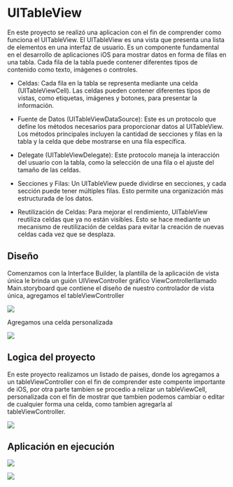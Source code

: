 # UITableView

En este proyecto se realizó una aplicacion con el fin de comprender como funciona el UITableView. El UITableView es una vista que presenta una lista de elementos en una interfaz de usuario. Es un componente fundamental en el desarrollo de aplicaciones iOS para mostrar datos en forma de filas en una tabla. Cada fila de la tabla puede contener diferentes tipos de contenido como texto, imágenes o controles.

* Celdas: Cada fila en la tabla se representa mediante una celda (UITableViewCell). Las celdas pueden contener diferentes tipos de vistas, como etiquetas, imágenes y botones, para presentar la información.

* Fuente de Datos (UITableViewDataSource): Este es un protocolo que define los métodos necesarios para proporcionar datos al UITableView. Los métodos principales incluyen la cantidad de secciones y filas en la tabla y la celda que debe mostrarse en una fila específica.

* Delegate (UITableViewDelegate): Este protocolo maneja la interacción del usuario con la tabla, como la selección de una fila o el ajuste del tamaño de las celdas.

* Secciones y Filas: Un UITableView puede dividirse en secciones, y cada sección puede tener múltiples filas. Esto permite una organización más estructurada de los datos.

* Reutilización de Celdas: Para mejorar el rendimiento, UITableView reutiliza celdas que ya no están visibles. Esto se hace mediante un mecanismo de reutilización de celdas para evitar la creación de nuevas celdas cada vez que se desplaza.


## Diseño

Comenzamos con la Interface Builder, la plantilla de la aplicación de vista única le brinda un guión UIViewController gráfico ViewControllerllamado Main.storyboard que contiene el diseño de nuestro controlador de vista única, agregamos el tableViewController

![](https://github.com/adrian220699/UITableView/blob/main/img01.png?raw=true)

Agregamos una celda personalizada 

![](https://github.com/adrian220699/UITableView/blob/main/img02.png?raw=true)


## Logica del proyecto

En este proyecto realizamos un listado de paises, donde los agregamos a un tableViewController con el fin de comprender este compente importante de iOS, por otra parte tambien se procedio a relizar un tableViewCell, personalizada con el fin de mostrar que tambien podemos cambiar o editar de cualquier forma una celda, como tambien agregarla al tableViewController.


![](https://github.com/adrian220699/UITableView/blob/main/img03.png?raw=true)


## Aplicación en ejecución

![](https://github.com/adrian220699/UITableView/blob/main/img04.png?raw=true)

![](https://github.com/adrian220699/UITableView/blob/main/img05.png?raw=true)



